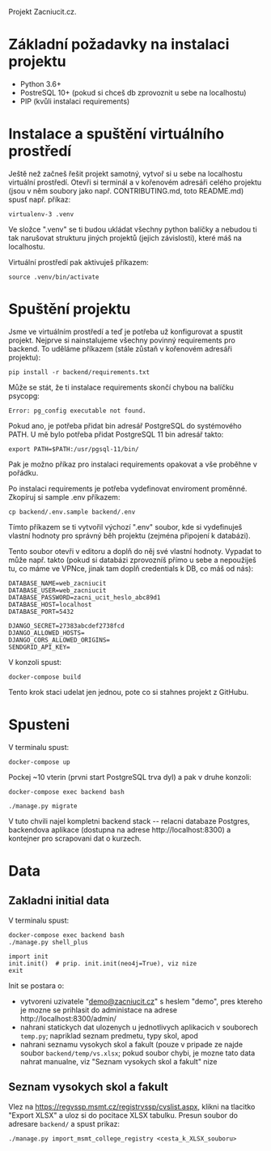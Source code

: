 Projekt Zacniucit.cz.

# Základní požadavky na instalaci projektu

- Python 3.6+
- PostreSQL 10+ (pokud si chceš db zprovoznit u sebe na localhostu)
- PIP (kvůli instalaci requirements)

# Instalace a spuštění virtuálního prostředí

Ještě než začneš řešit projekt samotný, vytvoř si u sebe na localhostu
virtuální prostředí. Otevři si terminál a v kořenovém adresáři celého
projektu (jsou v něm soubory jako např. CONTRIBUTING.md, toto README.md)
spusť např. příkaz:

```
virtualenv-3 .venv
```

Ve složce ".venv" se ti budou ukládat všechny python balíčky a nebudou ti
tak narušovat strukturu jiných projektů (jejich závislosti), které máš
na localhostu.

Virtuální prostředí pak aktivuješ příkazem:

```
source .venv/bin/activate
```

# Spuštění projektu

Jsme ve virtuálním prostředí a teď je potřeba už konfigurovat a spustit projekt.
Nejprve si nainstalujeme všechny povinný requirements pro backend. To uděláme
příkazem (stále zůstaň v kořenovém adresáři projektu):

```
pip install -r backend/requirements.txt
```

Může se stát, že ti instalace requirements skončí chybou na balíčku psycopg:

```
Error: pg_config executable not found.
```

Pokud ano, je potřeba přidat bin adresář PostgreSQL do systémového PATH.
U mě bylo potřeba přidat PostgreSQL 11 bin adresář takto:

```
export PATH=$PATH:/usr/pgsql-11/bin/
```

Pak je možno příkaz pro instalaci requirements opakovat a vše proběhne v pořádku.

Po instalaci requirements je potřeba vydefinovat enviroment proměnné.
Zkopíruj si sample .env příkazem:

```
cp backend/.env.sample backend/.env
```

Tímto příkazem se ti vytvořil výchozí ".env" soubor, kde si vydefinuješ vlastní
hodnoty pro správný běh projektu (zejména připojení k databázi).

Tento soubor otevři v editoru a doplň do něj své vlastní hodnoty. Vypadat to může
např. takto (pokud si databázi zprovozníš přímo u sebe a nepoužiješ tu, co máme
ve VPNce, jinak tam doplň credentials k DB, co máš od nás):

```
DATABASE_NAME=web_zacniucit
DATABASE_USER=web_zacniucit
DATABASE_PASSWORD=zacni_ucit_heslo_abc89d1
DATABASE_HOST=localhost
DATABASE_PORT=5432

DJANGO_SECRET=27383abcdef2738fcd
DJANGO_ALLOWED_HOSTS=
DJANGO_CORS_ALLOWED_ORIGINS=
SENDGRID_API_KEY=
```

V konzoli spust:

```
docker-compose build
```

Tento krok staci udelat jen jednou, pote co si stahnes projekt z GitHubu.


# Spusteni

V terminalu spust:

```
docker-compose up
```

Pockej ~10 vterin (prvni start PostgreSQL trva dyl) a pak v druhe konzoli:

```
docker-compose exec backend bash

./manage.py migrate
```

V tuto chvili najel kompletni backend stack -- relacni databaze Postgres, backendova 
aplikace (dostupna na adrese http://localhost:8300) a kontejner pro scrapovani dat
o kurzech.


# Data

## Zakladni initial data

V terminalu spust:

```
docker-compose exec backend bash
./manage.py shell_plus

import init
init.init()  # prip. init.init(neo4j=True), viz nize
exit
```

Init se postara o:

* vytvoreni uzivatele "demo@zacniucit.cz" s heslem "demo", pres ktereho je mozne se prihlasit
do administace na adrese http://localhost:8300/admin/
* nahrani statickych dat ulozenych u jednotlivych aplikacich v souborech `temp.py`; napriklad
seznam predmetu, typy skol, apod
* nahrani seznamu vysokych skol a fakult (pouze v pripade ze najde soubor `backend/temp/vs.xlsx`;
pokud soubor chybi, je mozne tato data nahrat manualne, viz "Seznam vysokych skol a fakult"
nize

## Seznam vysokych skol a fakult

Vlez na https://regvssp.msmt.cz/registrvssp/cvslist.aspx, klikni na tlacitko "Export XLSX"
a uloz si do pocitace XLSX tabulku. Presun soubor do adresare `backend/` a spust prikaz:

```
./manage.py import_msmt_college_registry <cesta_k_XLSX_souboru>
```
